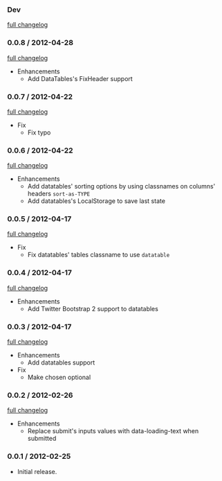 ### Dev

[full changelog](http://github.com/ZenCocoon/istart-rails/compare/v0.0.8...master)

### 0.0.8 / 2012-04-28

[full changelog](http://github.com/ZenCocoon/istart-rails/compare/v0.0.7...v0.0.8)

* Enhancements
  * Add DataTables's FixHeader support

### 0.0.7 / 2012-04-22

[full changelog](http://github.com/ZenCocoon/istart-rails/compare/v0.0.6...v0.0.7)

* Fix
  * Fix typo

### 0.0.6 / 2012-04-22

[full changelog](http://github.com/ZenCocoon/istart-rails/compare/v0.0.5...v0.0.6)

* Enhancements
  * Add datatables' sorting options by using classnames on columns' headers `sort-as-TYPE`
  * Add datatables's LocalStorage to save last state

### 0.0.5 / 2012-04-17

[full changelog](http://github.com/ZenCocoon/istart-rails/compare/v0.0.4...v0.0.5)

* Fix
  * Fix datatables' tables classname to use `datatable`


### 0.0.4 / 2012-04-17

[full changelog](http://github.com/ZenCocoon/istart-rails/compare/v0.0.3...v0.0.4)

* Enhancements
  * Add Twitter Bootstrap 2 support to datatables

### 0.0.3 / 2012-04-17

[full changelog](http://github.com/ZenCocoon/istart-rails/compare/v0.0.2...v0.0.3)

* Enhancements
  * Add datatables support
* Fix
  * Make chosen optional

### 0.0.2 / 2012-02-26

[full changelog](http://github.com/ZenCocoon/istart-rails/compare/v0.0.1...v0.0.2)

* Enhancements
  * Replace submit's inputs values with data-loading-text when submitted

### 0.0.1 / 2012-02-25

* Initial release.